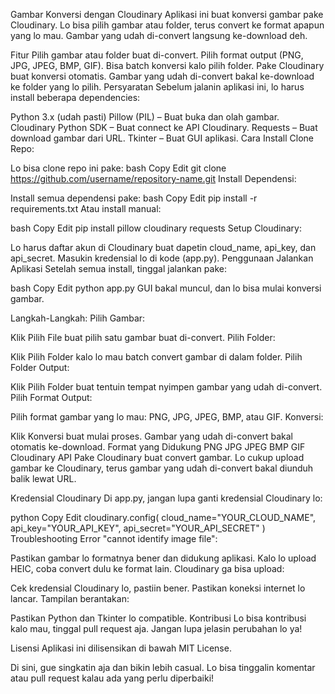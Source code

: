 Gambar Konversi dengan Cloudinary
Aplikasi ini buat konversi gambar pake Cloudinary. Lo bisa pilih gambar atau folder, terus convert ke format apapun yang lo mau. Gambar yang udah di-convert langsung ke-download deh.

Fitur
Pilih gambar atau folder buat di-convert.
Pilih format output (PNG, JPG, JPEG, BMP, GIF).
Bisa batch konversi kalo pilih folder.
Pake Cloudinary buat konversi otomatis.
Gambar yang udah di-convert bakal ke-download ke folder yang lo pilih.
Persyaratan
Sebelum jalanin aplikasi ini, lo harus install beberapa dependencies:

Python 3.x (udah pasti)
Pillow (PIL) – Buat buka dan olah gambar.
Cloudinary Python SDK – Buat connect ke API Cloudinary.
Requests – Buat download gambar dari URL.
Tkinter – Buat GUI aplikasi.
Cara Install
Clone Repo:

Lo bisa clone repo ini pake:
bash
Copy
Edit
git clone https://github.com/username/repository-name.git
Install Dependensi:

Install semua dependensi pake:
bash
Copy
Edit
pip install -r requirements.txt
Atau install manual:

bash
Copy
Edit
pip install pillow cloudinary requests
Setup Cloudinary:

Lo harus daftar akun di Cloudinary buat dapetin cloud_name, api_key, dan api_secret.
Masukin kredensial lo di kode (app.py).
Penggunaan
Jalankan Aplikasi
Setelah semua install, tinggal jalankan pake:

bash
Copy
Edit
python app.py
GUI bakal muncul, dan lo bisa mulai konversi gambar.

Langkah-Langkah:
Pilih Gambar:

Klik Pilih File buat pilih satu gambar buat di-convert.
Pilih Folder:

Klik Pilih Folder kalo lo mau batch convert gambar di dalam folder.
Pilih Folder Output:

Klik Pilih Folder buat tentuin tempat nyimpen gambar yang udah di-convert.
Pilih Format Output:

Pilih format gambar yang lo mau: PNG, JPG, JPEG, BMP, atau GIF.
Konversi:

Klik Konversi buat mulai proses. Gambar yang udah di-convert bakal otomatis ke-download.
Format yang Didukung
PNG
JPG
JPEG
BMP
GIF
Cloudinary API
Pake Cloudinary buat convert gambar. Lo cukup upload gambar ke Cloudinary, terus gambar yang udah di-convert bakal diunduh balik lewat URL.

Kredensial Cloudinary
Di app.py, jangan lupa ganti kredensial Cloudinary lo:

python
Copy
Edit
cloudinary.config(
    cloud_name="YOUR_CLOUD_NAME", 
    api_key="YOUR_API_KEY", 
    api_secret="YOUR_API_SECRET"
)
Troubleshooting
Error "cannot identify image file":

Pastikan gambar lo formatnya bener dan didukung aplikasi.
Kalo lo upload HEIC, coba convert dulu ke format lain.
Cloudinary ga bisa upload:

Cek kredensial Cloudinary lo, pastiin bener.
Pastikan koneksi internet lo lancar.
Tampilan berantakan:

Pastikan Python dan Tkinter lo compatible.
Kontribusi
Lo bisa kontribusi kalo mau, tinggal pull request aja. Jangan lupa jelasin perubahan lo ya!

Lisensi
Aplikasi ini dilisensikan di bawah MIT License.

Di sini, gue singkatin aja dan bikin lebih casual. Lo bisa tinggalin komentar atau pull request kalau ada yang perlu diperbaiki!

